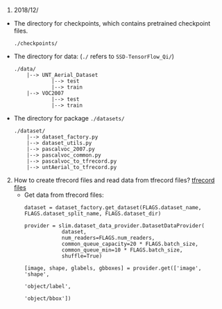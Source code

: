 1. 2018/12/  <br />

* The directory for checkpoints, which contains pretrained checkpoint files.
    ```
    ./checkpoints/
    ```

* The directory for data:   (`./` refers to `SSD-TensorFlow_Qi/`)   <br />
    ```
    ./data/
        |--> UNT_Aerial_Dataset
                |--> test
                |--> train
        |--> VOC2007
                |--> test
                |--> train
    ```
* The directory for package `./datasets/`
    ```
    ./dataset/
        |--> dataset_factory.py
        |--> dataset_utils.py
        |--> pascalvoc_2007.py
        |--> pascalvoc_common.py
        |--> pascalvoc_to_tfrecord.py
        |--> untAerial_to_tfrecord.py
    ```

2. How to create tfrecord files and read data from tfrecord files?
    [tfrecord files](http://www.machinelearninguru.com/deep_learning/tensorflow/basics/tfrecord/tfrecord.html)
    * Get data from tfrecord files:
        ```
        dataset = dataset_factory.get_dataset(FLAGS.dataset_name, FLAGS.dataset_split_name, FLAGS.dataset_dir)

        provider = slim.dataset_data_provider.DatasetDataProvider(
                    dataset,
                    num_readers=FLAGS.num_readers,
                    common_queue_capacity=20 * FLAGS.batch_size,
                    common_queue_min=10 * FLAGS.batch_size,
                    shuffle=True)

        [image, shape, glabels, gbboxes] = provider.get(['image', 'shape',
                                                             'object/label',
                                                             'object/bbox'])
        ```

